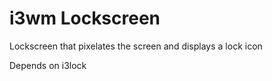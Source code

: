 # i3wm Lockscreen

Lockscreen that pixelates the screen and displays a lock icon

Depends on i3lock
